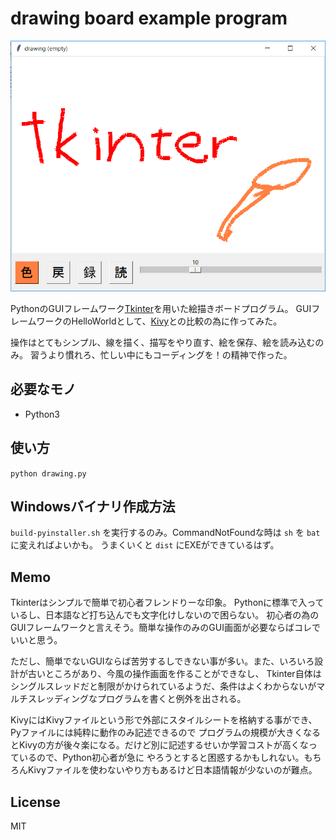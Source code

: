 drawing board example program
=============================
![sample.png](sample.png)

PythonのGUIフレームワーク[Tkinter](https://docs.python.jp/3/library/tkinter.html)を用いた絵描きボードプログラム。
GUIフレームワークのHelloWorldとして、[Kivy](https://kivy.org/#home)との比較の為に作ってみた。

操作はとてもシンプル、線を描く、描写をやり直す、絵を保存、絵を読み込むのみ。
習うより慣れろ、忙しい中にもコーディングを！の精神で作った。

必要なモノ
---------
* Python3


使い方
-----
`python drawing.py`


Windowsバイナリ作成方法
----------------------
`build-pyinstaller.sh` を実行するのみ。CommandNotFoundな時は `sh` を `bat` に変えればよいかも。
うまくいくと `dist` にEXEができているはず。


Memo
----
Tkinterはシンプルで簡単で初心者フレンドりーな印象。
Pythonに標準で入っているし、日本語など打ち込んでも文字化けしないので困らない。
初心者の為のGUIフレームワークと言えそう。簡単な操作のみのGUI画面が必要ならばコレでいいと思う。

ただし、簡単でないGUIならば苦労するしできない事が多い。また、いろいろ設計が古いところがあり、今風の操作画面を作ることができなし、
Tkinter自体はシングルスレッドだと制限がかけられているようだ、条件はよくわからないがマルチスレッディングなプログラムを書くと例外を出される。

KivyにはKivyファイルという形で外部にスタイルシートを格納する事ができ、Pyファイルには純粋に動作のみ記述できるので
プログラムの規模が大きくなるとKivyの方が後々楽になる。だけど別に記述するせいか学習コストが高くなっているので、Python初心者が急に
やろうとすると困惑するかもしれない。もちろんKivyファイルを使わないやり方もあるけど日本語情報が少ないのが難点。

License
-------
MIT
